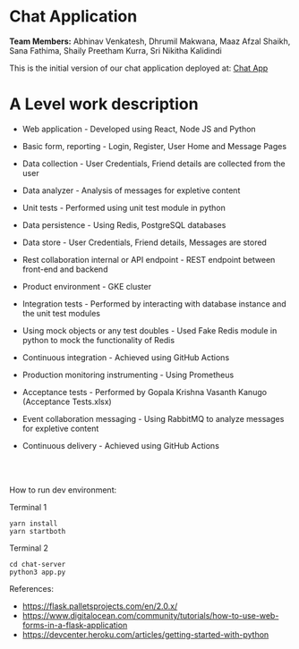 # Chat Application

**Team Members:** Abhinav Venkatesh, Dhrumil Makwana, Maaz Afzal Shaikh, Sana Fathima, Shaily Preetham Kurra, Sri Nikitha Kalidindi

This is the initial version of our chat application deployed at: [Chat App](http://35.224.20.5:3000/)


# A Level work description

- Web application - Developed using React, Node JS and Python
- Basic form, reporting - Login, Register, User Home and Message Pages 
- Data collection - User Credentials, Friend details are collected from the user 
- Data analyzer - Analysis of messages for expletive content
- Unit tests - Performed using unit test module in python
- Data persistence - Using Redis, PostgreSQL databases
- Data store - User Credentials, Friend details, Messages are stored
- Rest collaboration internal or API endpoint - REST endpoint between front-end and backend
- Product environment - GKE cluster

- Integration tests - Performed by interacting with database instance and the unit test modules
- Using mock objects or any test doubles - Used Fake Redis module in python to mock the functionality of Redis
- Continuous integration - Achieved using GitHub Actions
- Production monitoring instrumenting - Using Prometheus

- Acceptance tests - Performed by Gopala Krishna Vasanth Kanugo (Acceptance Tests.xlsx)
- Event collaboration messaging - Using RabbitMQ to analyze messages for expletive content
- Continuous delivery - Achieved using GitHub Actions

</br></br>


How to run dev environment:

Terminal 1
```
yarn install
yarn startboth
```

Terminal 2
```
cd chat-server
python3 app.py
```

References:
* https://flask.palletsprojects.com/en/2.0.x/
* https://www.digitalocean.com/community/tutorials/how-to-use-web-forms-in-a-flask-application
* https://devcenter.heroku.com/articles/getting-started-with-python
